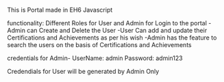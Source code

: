 This is Portal made in EH6 Javascript

functionality:
Different Roles for User and Admin for Login to the portal
-Admin can Create and Delete the User
-User Can add and update their Certifications and Achievements as per his wish
-Admin has the feature to search the users on the basis of Certifications and Achievements

credentials for Admin-
UserName:  admin
Password: admin123

Credendials for User will be generated by Admin Only